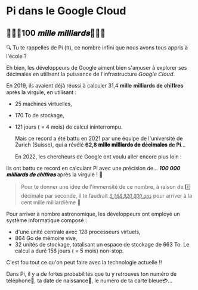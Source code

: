 # Pi dans le Google Cloud

## 🚨🚨🚨100 𝒎𝒊𝒍𝒍𝒆 𝒎𝒊𝒍𝒍𝒊𝒂𝒓𝒅𝒔🚨🚨🚨

🔍 Tu te rappelles de Pi (π), ce nombre infini que nous avons tous appris à l'école ?

Eh bien, les développeurs de Google aiment bien s'amuser à explorer ses décimales en utilisant la puissance de l'infrastructure 𝘎𝘰𝘰𝘨𝘭𝘦 𝘊𝘭𝘰𝘶𝘥.

En 2019, ils avaient déjà réussi à calculer 31,4 𝐦𝐢𝐥𝐥𝐞 𝐦𝐢𝐥𝐥𝐢𝐚𝐫𝐝𝐬 𝐝𝐞 𝐜𝐡𝐢𝐟𝐟𝐫𝐞𝐬 après la virgule, en utilisant :

- 25 machines virtuelles,
- 170 To de stockage,
- 121 jours ( = 4 mois) de calcul ininterrompu.

  Mais ce record a été battu en 2021 par une équipe de l'université de Zurich (Suisse), qui a révélé **62,8 𝐦𝐢𝐥𝐥𝐞 𝐦𝐢𝐥𝐥𝐢𝐚𝐫𝐝𝐬 𝐝𝐞 𝐝é𝐜𝐢𝐦𝐚𝐥𝐞𝐬 de Pi**...

  En 2022, les chercheurs de Google ont voulu aller encore plus loin :

Ils ont battu ce record en calculant Pi avec une précision de...
**_100 000 𝐦𝐢𝐥𝐥𝐢𝐚𝐫𝐝𝐬 𝐝𝐞 𝐜𝐡𝐢𝐟𝐟𝐫𝐞𝐬_** après la virgule ! 🤯

> Pour te donner une idée de l'immensité de ce nombre, à raison de 1️⃣ décimale par seconde, il te faudrait _3̳ ̳1̳6̳8̳ ̳9̳2̳0̳ ̳8̳0̳0̳ ̳a̳n̳s̳_ pour arriver à la cent mille milliardième 🤯

Pour arriver à nombre astronomique, les développeurs ont employé un système informatique composé :

- d'une unité centrale avec 128 processeurs virtuels,
- 864 Go de mémoire vive,
- 32 unités de stockage, totalisant un espace de stockage de 663 To.
  Le calcul a duré 158 jours ( = 5 mois) non-stop.

C'est fou tout ce qu'on peut faire avec la technologie actuelle !!

Dans Pi, il y a de fortes probabilités que tu y retrouves ton numéro de téléphone📱, ta date de naissance🐣, le numéro de ta carte bleue💳...
